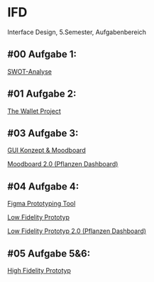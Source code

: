 # IFD
<p>Interface Design, 5.Semester, Aufgabenbereich</p>
<h2>#00 Aufgabe 1:</h2>
<a href="https://xd.adobe.com/view/d75505a8-0ff7-4590-8c1f-0198ce0ef607-8206/?fullscreen&hints=off">SWOT-Analyse</a>

<h2>#01 Aufgabe 2:</h2> 
<a href="https://github.com/isabels99/IFD/blob/main/The%20Wallet%20Project%20.pdf">The Wallet Project</a>

<h2>#03 Aufgabe 3:</h2> 
<p><a href="https://github.com/isabels99/IFD/blob/bb7ef5a41c4194a801c3793cc62a7945204a49ca/GUI%20Konzept%20und%20Moodboard.pdf">GUI Konzept & Moodboard</a></p>
<p><a href="https://github.com/isabels99/IFD/blob/b8502185e10eb7062720a44baf9304611620fe35/Moodboard%20Plant-Dashboard.pdf">Moodboard 2.0 (Pflanzen Dashboard)</a></p>

<h2>#04 Aufgabe 4:</h2> 
<p><a href="/Figma_von_Isabel_Schindler.pdf">Figma Prototyping Tool</a></p>
<p><a href="https://github.com/isabels99/IFD/blob/1ff92ca01016807333ae4f97f905d50cd89290fc/Low%20Fid%20Prototyp.png">Low Fidelity Prototyp</a></p>
<p><a href="https://github.com/isabels99/IFD/blob/cf5ed9a993a559ae2dfbdbb4b2d44897574cd74b/LowFid_PflanzenDashboard.pdf">Low Fidelity Prototyp 2.0 (Pflanzen Dashboard)</a></p>

<h2>#05 Aufgabe 5&6:</h2> 
<a href="https://xd.adobe.com/view/c20ef89b-f6ac-4e6b-a39f-c4ddac692850-975d/?fullscreen&hints=off">High Fidelity Prototyp</a>

